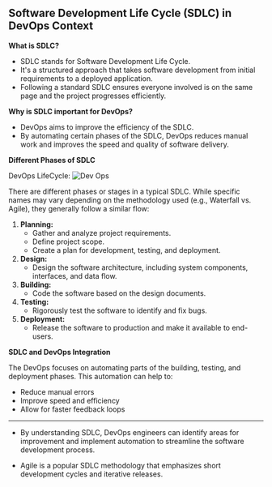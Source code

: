 ## Software Development Life Cycle (SDLC) in DevOps Context

**What is SDLC?**

* SDLC stands for Software Development Life Cycle.
* It's a structured approach that takes software development from initial requirements to a deployed application.
* Following a standard SDLC ensures everyone involved is on the same page and the project progresses efficiently.

**Why is SDLC important for DevOps?**

* DevOps aims to improve the efficiency of the SDLC.
* By automating certain phases of the SDLC, DevOps reduces manual work and improves the speed and quality of software delivery.

**Different Phases of SDLC**

DevOps LifeCycle:
![Dev Ops](https://www.shalb.com/wp-content/uploads/2019/11/Devops1.jpeg)

There are different phases or stages in a typical SDLC. While specific names may vary depending on the methodology used (e.g., Waterfall vs. Agile), they generally follow a similar flow:

1. **Planning:**
    * Gather and analyze project requirements.
    * Define project scope.
    * Create a plan for development, testing, and deployment.
2. **Design:**
    * Design the software architecture, including system components, interfaces, and data flow.
3. **Building:**
    * Code the software based on the design documents.
4. **Testing:**
    * Rigorously test the software to identify and fix bugs.
5. **Deployment:**
    * Release the software to production and make it available to end-users.

**SDLC and DevOps Integration**

The DevOps focuses on automating parts of the building, testing, and deployment phases. This automation can help to:

* Reduce manual errors
* Improve speed and efficiency
* Allow for faster feedback loops

---

* By understanding SDLC, DevOps engineers can identify areas for improvement and implement automation to streamline the software development process.

* Agile is a popular SDLC methodology that emphasizes short development cycles and iterative releases.
